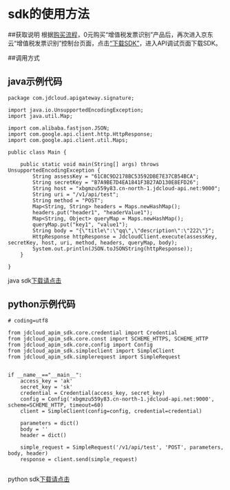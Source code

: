 # **sdk的使用方法**

##获取说明 
根据[购买流程](未填超链接)，0元购买“增值税发票识别”产品后，再次进入京东云“增值税发票识别”控制台页面，点击[“下载SDK”](https://jdai.oss.cn-north-1.jcloudcs.com/aisdk/sdk/java.zip)，进入API调试页面下载SDK。

##调用方式

## java示例代码
```$xslt
package com.jdcloud.apigateway.signature;

import java.io.UnsupportedEncodingException;
import java.util.Map;

import com.alibaba.fastjson.JSON;
import com.google.api.client.http.HttpResponse;
import com.google.api.client.util.Maps;

public class Main {

    public static void main(String[] args) throws UnsupportedEncodingException {
        String assessKey = "61C8C9D2178BC53592DBE7E37CB54BCA";
        String secretKey = "B7A9BE7D4EA1841F3B27AD130E8EFD26";
        String host = "xbgmzu559y83.cn-north-1.jdcloud-api.net:9000";
        String uri = "/v1/api/test";
        String method = "POST";
        Map<String, String> headers = Maps.newHashMap();
        headers.put("header1", "headerValue1");
        Map<String, Object> queryMap = Maps.newHashMap();
        queryMap.put("key1", "value1");
        String body = "{\"title\":\"qq\",\"description\":\"222\"}";
        HttpResponse httpResponse = JdcloudClient.execute(assessKey, secretKey, host, uri, method, headers, queryMap, body);
        System.out.println(JSON.toJSONString(httpResponse));
    }

}

```
java sdk[下载请点击](https://jdai.oss.cn-north-1.jcloudcs.com/aisdk/sdk/java.zip)


## python示例代码
```$xslt
# coding=utf8

from jdcloud_apim_sdk.core.credential import Credential
from jdcloud_apim_sdk.core.const import SCHEME_HTTPS, SCHEME_HTTP
from jdcloud_apim_sdk.core.config import Config
from jdcloud_apim_sdk.simpleclient import SimpleClient
from jdcloud_apim_sdk.simplerequest import SimpleRequest


if __name__=="__main__":
    access_key = 'ak'
    secret_key = 'sk'
    credential = Credential(access_key, secret_key)
    config = Config('xbgmzu559y83.cn-north-1.jdcloud-api.net:9000', scheme=SCHEME_HTTP, timeout=60)
    client = SimpleClient(config=config, credential=credential)

    parameters = dict()
    body = ''
    header = dict()

    simple_request = SimpleRequest('/v1/api/test', 'POST', parameters, body, header)
    response = client.send(simple_request)
    
```
python sdk[下载请点击](https://jdai.oss.cn-north-1.jcloudcs.com/aisdk/sdk/Python.zip)
